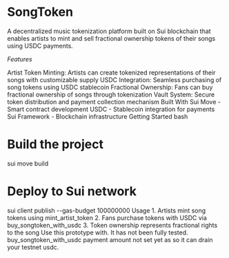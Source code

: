 # SongToken
A decentralized music tokenization platform built on Sui blockchain that enables artists to mint and sell fractional ownership tokens of their songs using USDC payments.



*Features*

Artist Token Minting: Artists can create tokenized representations of their songs with customizable supply
USDC Integration: Seamless purchasing of song tokens using USDC stablecoin
Fractional Ownership: Fans can buy fractional ownership of songs through tokenization
Vault System: Secure token distribution and payment collection mechanism
Built With
Sui Move - Smart contract development
USDC - Stablecoin integration for payments
Sui Framework - Blockchain infrastructure
Getting Started
bash
# Build the project
sui move build

# Deploy to Sui network
sui client publish --gas-budget 100000000
Usage
1.
Artists mint song tokens using mint_artist_token
2.
Fans purchase tokens with USDC via buy_songtoken_with_usdc
3.
Token ownership represents fractional rights to the song
Use this prototype with. It has not been fully tested. buy_songtoken_with_usdc payment amount not set yet as so it can drain your testnet usdc.